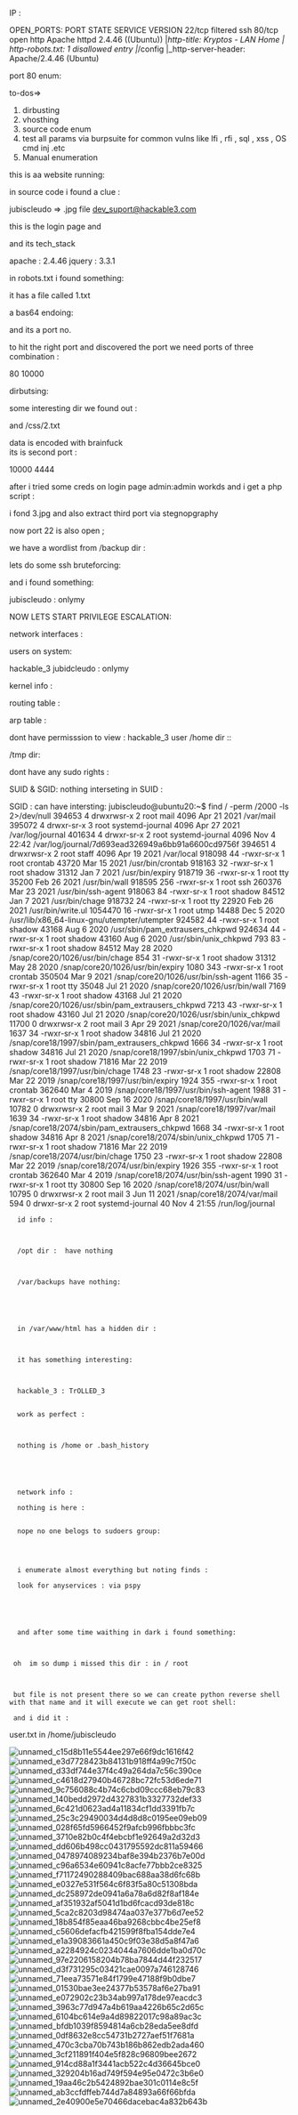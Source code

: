 IP : 

OPEN_PORTS:
PORT   STATE    SERVICE VERSION
22/tcp filtered ssh
80/tcp open     http    Apache httpd 2.4.46 ((Ubuntu))
|_http-title: Kryptos - LAN Home
| http-robots.txt: 1 disallowed entry 
|_/config
|_http-server-header: Apache/2.4.46 (Ubuntu)



port 80 enum:

to-dos=>
1. dirbusting
2. vhosthing
3. source code enum
4. test all params via burpsuite for common vulns like lfi , rfi , sql , xss , OS cmd inj .etc
5. Manual enumeration




this is aa website running:



in source code i found a clue :


jubiscleudo    => .jpg file
dev_suport@hackable3.com


this is the login page and 


and its tech_stack


apache : 2.4.46
jquery : 3.3.1


in robots.txt i found something:



it has a file called 1.txt


a bas64 endoing:


and its a port no.
 


to hit the right port and discovered the port we need ports of three combination :

80 10000   



dirbutsing:


some interesting dir we found out :




and /css/2.txt  

data is encoded with brainfuck  
its is second port :


10000 4444


after i tried some creds on login page admin:admin workds 
and i get a php script :




i fond 3.jpg and also extract third port via stegnopgraphy




now port 22 is also open ;



we have a wordlist from /backup dir :


lets do some ssh bruteforcing:

and i found something:



jubiscleudo : onlymy




NOW LETS START PRIVILEGE ESCALATION:


network interfaces :




users on system:


hackable_3
jubidcleudo : onlymy



kernel info :




routing table :



arp table :




dont have permisssion to view : hackable_3 user /home dir ::



/tmp dir:


dont have any sudo rights :



SUID & SGID:
nothing interseting in SUID :


SGID :
can have intersting:
jubiscleudo@ubuntu20:~$ find / -perm /2000 -ls 2>/dev/null
   394653      4 drwxrwsr-x   2 root     mail         4096 Apr 21  2021 /var/mail
   395072      4 drwxr-sr-x   3 root     systemd-journal     4096 Apr 27  2021 /var/log/journal
   401634      4 drwxr-sr-x   2 root     systemd-journal     4096 Nov  4 22:42 /var/log/journal/7d693ead326949a6bb91a6600cd9756f
   394651      4 drwxrwsr-x   2 root     staff               4096 Apr 19  2021 /var/local
   918098     44 -rwxr-sr-x   1 root     crontab            43720 Mar 15  2021 /usr/bin/crontab
   918163     32 -rwxr-sr-x   1 root     shadow             31312 Jan  7  2021 /usr/bin/expiry
   918719     36 -rwxr-sr-x   1 root     tty                35200 Feb 26  2021 /usr/bin/wall
   918595    256 -rwxr-sr-x   1 root     ssh               260376 Mar 23  2021 /usr/bin/ssh-agent
   918063     84 -rwxr-sr-x   1 root     shadow             84512 Jan  7  2021 /usr/bin/chage
   918732     24 -rwxr-sr-x   1 root     tty                22920 Feb 26  2021 /usr/bin/write.ul
  1054470     16 -rwxr-sr-x   1 root     utmp               14488 Dec  5  2020 /usr/lib/x86_64-linux-gnu/utempter/utempter
   924582     44 -rwxr-sr-x   1 root     shadow             43168 Aug  6  2020 /usr/sbin/pam_extrausers_chkpwd
   924634     44 -rwxr-sr-x   1 root     shadow             43160 Aug  6  2020 /usr/sbin/unix_chkpwd
      793     83 -rwxr-sr-x   1 root     shadow             84512 May 28  2020 /snap/core20/1026/usr/bin/chage
      854     31 -rwxr-sr-x   1 root     shadow             31312 May 28  2020 /snap/core20/1026/usr/bin/expiry
     1080    343 -rwxr-sr-x   1 root     crontab           350504 Mar  9  2021 /snap/core20/1026/usr/bin/ssh-agent
     1166     35 -rwxr-sr-x   1 root     tty                35048 Jul 21  2020 /snap/core20/1026/usr/bin/wall
     7169     43 -rwxr-sr-x   1 root     shadow             43168 Jul 21  2020 /snap/core20/1026/usr/sbin/pam_extrausers_chkpwd
     7213     43 -rwxr-sr-x   1 root     shadow             43160 Jul 21  2020 /snap/core20/1026/usr/sbin/unix_chkpwd
    11700      0 drwxrwsr-x   2 root     mail                   3 Apr 29  2021 /snap/core20/1026/var/mail
     1637     34 -rwxr-sr-x   1 root     shadow             34816 Jul 21  2020 /snap/core18/1997/sbin/pam_extrausers_chkpwd
     1666     34 -rwxr-sr-x   1 root     shadow             34816 Jul 21  2020 /snap/core18/1997/sbin/unix_chkpwd
     1703     71 -rwxr-sr-x   1 root     shadow             71816 Mar 22  2019 /snap/core18/1997/usr/bin/chage
     1748     23 -rwxr-sr-x   1 root     shadow             22808 Mar 22  2019 /snap/core18/1997/usr/bin/expiry
     1924    355 -rwxr-sr-x   1 root     crontab           362640 Mar  4  2019 /snap/core18/1997/usr/bin/ssh-agent
     1988     31 -rwxr-sr-x   1 root     tty                30800 Sep 16  2020 /snap/core18/1997/usr/bin/wall
    10782      0 drwxrwsr-x   2 root     mail                   3 Mar  9  2021 /snap/core18/1997/var/mail
     1639     34 -rwxr-sr-x   1 root     shadow             34816 Apr  8  2021 /snap/core18/2074/sbin/pam_extrausers_chkpwd
     1668     34 -rwxr-sr-x   1 root     shadow             34816 Apr  8  2021 /snap/core18/2074/sbin/unix_chkpwd
     1705     71 -rwxr-sr-x   1 root     shadow             71816 Mar 22  2019 /snap/core18/2074/usr/bin/chage
     1750     23 -rwxr-sr-x   1 root     shadow             22808 Mar 22  2019 /snap/core18/2074/usr/bin/expiry
     1926    355 -rwxr-sr-x   1 root     crontab           362640 Mar  4  2019 /snap/core18/2074/usr/bin/ssh-agent
     1990     31 -rwxr-sr-x   1 root     tty                30800 Sep 16  2020 /snap/core18/2074/usr/bin/wall
    10795      0 drwxrwsr-x   2 root     mail                   3 Jun 11  2021 /snap/core18/2074/var/mail
      594      0 drwxr-sr-x   2 root     systemd-journal       40 Nov  4 21:55 /run/log/journal
      
      
      
      id info :
      
      
      
      /opt dir :  have nothing
      
      
      
      /var/backups have nothing:
      
      
      
      
      
      in /var/www/html has a hidden dir :
      
      
      
      it has something interesting:
      
      
      
      hackable_3 : TrOLLED_3
      
      
      work as perfect :
      
      
      
      nothing is /home or .bash_history
      
      
      
      
      
      network info :
      
      nothing is here :
      
      
      nope no one belogs to sudoers group:
      
      
      
      
      i enumerate almost everything but noting finds :  
      
      look for anyservices : via pspy 
      
      
      
      
      
      and after some time waithing in dark i found something:
      
      
      
     oh  im so dump i missed this dir : in / root 
     
     
     
     but file is not present there so we can create python reverse shell with that name and it will execute we can get root shell:
     
     and i did it :
     
user.txt  in  /home/jubiscleudo 
      
     
     
     
     
     
     
     
       







![unnamed_c15d8b11e5544ee297e66f9dc1616f42](unnamed_c15d8b11e5544ee297e66f9dc1616f42.png)
![unnamed_e3d7728423b84131b918ff4a99c7f50c](unnamed_e3d7728423b84131b918ff4a99c7f50c.png)
![unnamed_d33df744e37f4c49a264da7c56c390ce](unnamed_d33df744e37f4c49a264da7c56c390ce.png)
![unnamed_c4618d27940b46728bc72fc53d6ede71](unnamed_c4618d27940b46728bc72fc53d6ede71.png)
![unnamed_9c756088c4b74c6cbd09ccc68eb79c83](unnamed_9c756088c4b74c6cbd09ccc68eb79c83.png)
![unnamed_140bedd2972d4327831b3327732def33](unnamed_140bedd2972d4327831b3327732def33.png)
![unnamed_6c421d0623ad4a11834cf1dd3391fb7c](unnamed_6c421d0623ad4a11834cf1dd3391fb7c.png)
![unnamed_25c3c29490034d4d8d8c0195ee09eb09](unnamed_25c3c29490034d4d8d8c0195ee09eb09.png)
![unnamed_028f65fd5966452f9afcb996fbbbc3fc](unnamed_028f65fd5966452f9afcb996fbbbc3fc.png)
![unnamed_3710e82b0c4f4ebcbf1e92649a2d32d3](unnamed_3710e82b0c4f4ebcbf1e92649a2d32d3.png)
![unnamed_dd606b498cc0431795592dc811a59466](unnamed_dd606b498cc0431795592dc811a59466.png)
![unnamed_0478974089234baf8e394b2376b7e00d](unnamed_0478974089234baf8e394b2376b7e00d.png)
![unnamed_c96a6534e60941c8acfe77bbb2ce8325](unnamed_c96a6534e60941c8acfe77bbb2ce8325.png)
![unnamed_f71172490288409bac688aa38d6fc68b](unnamed_f71172490288409bac688aa38d6fc68b.png)
![unnamed_e0327e531f564c6f83f5a80c51308bda](unnamed_e0327e531f564c6f83f5a80c51308bda.png)
![unnamed_dc258972de0941a6a78a6d82f8af184e](unnamed_dc258972de0941a6a78a6d82f8af184e.png)
![unnamed_af351932af5041d1bd6fcacd93de818c](unnamed_af351932af5041d1bd6fcacd93de818c.png)
![unnamed_5ca2c8203d98474aa037e377b6d7ee52](unnamed_5ca2c8203d98474aa037e377b6d7ee52.png)
![unnamed_18b854f85eaa46ba9268cbbc4be25ef8](unnamed_18b854f85eaa46ba9268cbbc4be25ef8.png)
![unnamed_c5606defacfb421599f8fba154dde7e4](unnamed_c5606defacfb421599f8fba154dde7e4.png)
![unnamed_e1a39083661a450c9f03e38d5a8f47a6](unnamed_e1a39083661a450c9f03e38d5a8f47a6.png)
![unnamed_a2284924c0234044a7606dde1ba0d70c](unnamed_a2284924c0234044a7606dde1ba0d70c.png)
![unnamed_97e2206158204b78ba7844d44f232517](unnamed_97e2206158204b78ba7844d44f232517.png)
![unnamed_d3f731295c03421cae0097a746128746](unnamed_d3f731295c03421cae0097a746128746.png)
![unnamed_71eea73571e84f1799e47188f9b0dbe7](unnamed_71eea73571e84f1799e47188f9b0dbe7.png)
![unnamed_01530bae3ee24377b53578af6e27ba91](unnamed_01530bae3ee24377b53578af6e27ba91.png)
![unnamed_e072902c23b34ab997a178de97eacdc3](unnamed_e072902c23b34ab997a178de97eacdc3.png)
![unnamed_3963c77d947a4b619aa4226b65c2d65c](unnamed_3963c77d947a4b619aa4226b65c2d65c.png)
![unnamed_6104bc614e9a4d89822017c98a89ac3c](unnamed_6104bc614e9a4d89822017c98a89ac3c.png)
![unnamed_bfdb1039f8594814a6cb28eda5ee8dfd](unnamed_bfdb1039f8594814a6cb28eda5ee8dfd.png)
![unnamed_0df8632e8cc54731b2727aef51f7681a](unnamed_0df8632e8cc54731b2727aef51f7681a.png)
![unnamed_470c3cba70b743b186b862edb2ada460](unnamed_470c3cba70b743b186b862edb2ada460.png)
![unnamed_3cf211891f404e5f828c96809bee2672](unnamed_3cf211891f404e5f828c96809bee2672.png)
![unnamed_914cd88a1f3441acb522c4d36645bce0](unnamed_914cd88a1f3441acb522c4d36645bce0.png)
![unnamed_329204b16ad749f594e95e0472c3b6e0](unnamed_329204b16ad749f594e95e0472c3b6e0.png)
![unnamed_19aa46c2b5424892bae301c0114e8c5f](unnamed_19aa46c2b5424892bae301c0114e8c5f.png)
![unnamed_ab3ccfdffeb744d7a84893a66f66bfda](unnamed_ab3ccfdffeb744d7a84893a66f66bfda.png)
![unnamed_2e40900e5e70466dacebac4a832b643b](unnamed_2e40900e5e70466dacebac4a832b643b.png)

